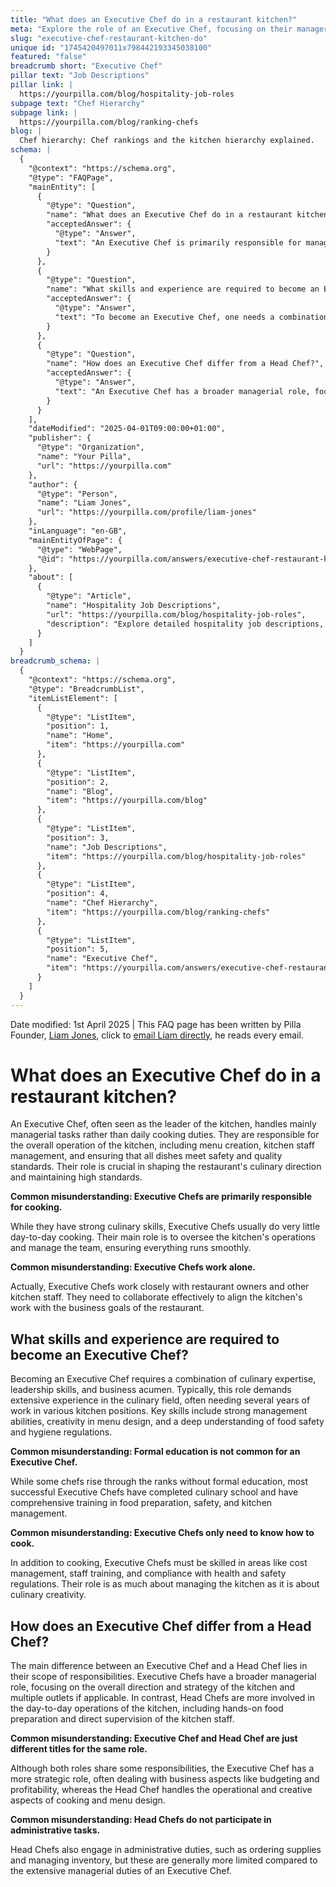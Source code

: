 ```yaml
---
title: "What does an Executive Chef do in a restaurant kitchen?"
meta: "Explore the role of an Executive Chef, focusing on their managerial responsibilities, necessary skills, and distinctions from a Head Chef."
slug: "executive-chef-restaurant-kitchen-do"
unique id: "1745420497011x798442193345038100"
featured: "false"
breadcrumb short: "Executive Chef"
pillar text: "Job Descriptions"
pillar link: |
  https://yourpilla.com/blog/hospitality-job-roles
subpage text: "Chef Hierarchy"
subpage link: |
  https://yourpilla.com/blog/ranking-chefs
blog: |
  Chef hierarchy: Chef rankings and the kitchen hierarchy explained.
schema: |
  {
    "@context": "https://schema.org",
    "@type": "FAQPage",
    "mainEntity": [
      {
        "@type": "Question",
        "name": "What does an Executive Chef do in a restaurant kitchen?",
        "acceptedAnswer": {
          "@type": "Answer",
          "text": "An Executive Chef is primarily responsible for managing the overall operation of the kitchen. This includes creating menus, managing kitchen staff, and ensuring that all dishes meet specified safety and quality standards. While possessing strong culinary skills, they focus more on overseeing kitchen operations and less on day-to-day cooking, playing a crucial role in shaping the restaurant's culinary direction."
        }
      },
      {
        "@type": "Question",
        "name": "What skills and experience are required to become an Executive Chef?",
        "acceptedAnswer": {
          "@type": "Answer",
          "text": "To become an Executive Chef, one needs a combination of culinary expertise, leadership skills, and business knowledge. This role typically requires extensive experience across various kitchen positions, along with strong skills in management, creativity in menu design, and an understanding of food safety. Many successful Executive Chefs also have formal education in culinary arts."
        }
      },
      {
        "@type": "Question",
        "name": "How does an Executive Chef differ from a Head Chef?",
        "acceptedAnswer": {
          "@type": "Answer",
          "text": "An Executive Chef has a broader managerial role, focusing on the overall strategic direction and operation of the kitchen and possibly multiple outlets. In contrast, a Head Chef is more involved in the day-to-day cooking and direct supervision of kitchen staff, with responsibilities centered on food preparation and operational tasks."
        }
      }
    ],
    "dateModified": "2025-04-01T09:00:00+01:00",
    "publisher": {
      "@type": "Organization",
      "name": "Your Pilla",
      "url": "https://yourpilla.com"
    },
    "author": {
      "@type": "Person",
      "name": "Liam Jones",
      "url": "https://yourpilla.com/profile/liam-jones"
    },
    "inLanguage": "en-GB",
    "mainEntityOfPage": {
      "@type": "WebPage",
      "@id": "https://yourpilla.com/answers/executive-chef-restaurant-kitchen-do"
    },
    "about": [
      {
        "@type": "Article",
        "name": "Hospitality Job Descriptions",
        "url": "https://yourpilla.com/blog/hospitality-job-roles",
        "description": "Explore detailed hospitality job descriptions, including specific duties and tasks for various roles within a restaurant or hospitality business."
      }
    ]
  }
breadcrumb_schema: |
  {
    "@context": "https://schema.org",
    "@type": "BreadcrumbList",
    "itemListElement": [
      {
        "@type": "ListItem",
        "position": 1,
        "name": "Home",
        "item": "https://yourpilla.com"
      },
      {
        "@type": "ListItem",
        "position": 2,
        "name": "Blog",
        "item": "https://yourpilla.com/blog"
      },
      {
        "@type": "ListItem",
        "position": 3,
        "name": "Job Descriptions",
        "item": "https://yourpilla.com/blog/hospitality-job-roles"
      },
      {
        "@type": "ListItem",
        "position": 4,
        "name": "Chef Hierarchy",
        "item": "https://yourpilla.com/blog/ranking-chefs"
      },
      {
        "@type": "ListItem",
        "position": 5,
        "name": "Executive Chef",
        "item": "https://yourpilla.com/answers/executive-chef-restaurant-kitchen-do"
      }
    ]
  }
---
```


Date modified: 1st April 2025 | This FAQ page has been written by Pilla Founder, [Liam Jones](https://yourpilla.com/profile/liam-jones), click to [email Liam directly](https://mailto:liam@yourpilla.com), he reads every email.

# What does an Executive Chef do in a restaurant kitchen?

An Executive Chef, often seen as the leader of the kitchen, handles mainly managerial tasks rather than daily cooking duties. They are responsible for the overall operation of the kitchen, including menu creation, kitchen staff management, and ensuring that all dishes meet safety and quality standards. Their role is crucial in shaping the restaurant's culinary direction and maintaining high standards.

**Common misunderstanding: Executive Chefs are primarily responsible for cooking.**

While they have strong culinary skills, Executive Chefs usually do very little day-to-day cooking. Their main role is to oversee the kitchen's operations and manage the team, ensuring everything runs smoothly.

**Common misunderstanding: Executive Chefs work alone.**

Actually, Executive Chefs work closely with restaurant owners and other kitchen staff. They need to collaborate effectively to align the kitchen's work with the business goals of the restaurant.

## What skills and experience are required to become an Executive Chef?

Becoming an Executive Chef requires a combination of culinary expertise, leadership skills, and business acumen. Typically, this role demands extensive experience in the culinary field, often needing several years of work in various kitchen positions. Key skills include strong management abilities, creativity in menu design, and a deep understanding of food safety and hygiene regulations.

**Common misunderstanding: Formal education is not common for an Executive Chef.**

While some chefs rise through the ranks without formal education, most successful Executive Chefs have completed culinary school and have comprehensive training in food preparation, safety, and kitchen management.

**Common misunderstanding: Executive Chefs only need to know how to cook.**

In addition to cooking, Executive Chefs must be skilled in areas like cost management, staff training, and compliance with health and safety regulations. Their role is as much about managing the kitchen as it is about culinary creativity.

## How does an Executive Chef differ from a Head Chef?

The main difference between an Executive Chef and a Head Chef lies in their scope of responsibilities. Executive Chefs have a broader managerial role, focusing on the overall direction and strategy of the kitchen and multiple outlets if applicable. In contrast, Head Chefs are more involved in the day-to-day operations of the kitchen, including hands-on food preparation and direct supervision of the kitchen staff.

**Common misunderstanding: Executive Chef and Head Chef are just different titles for the same role.**

Although both roles share some responsibilities, the Executive Chef has a more strategic role, often dealing with business aspects like budgeting and profitability, whereas the Head Chef handles the operational and creative aspects of cooking and menu design.

**Common misunderstanding: Head Chefs do not participate in administrative tasks.**

Head Chefs also engage in administrative duties, such as ordering supplies and managing inventory, but these are generally more limited compared to the extensive managerial duties of an Executive Chef.